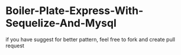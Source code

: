 # Boiler-Plate-Express-With-Sequelize-And-Mysql
if you have suggest for better pattern, feel free to fork and create pull request
